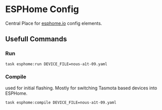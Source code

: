 # ESPHome Config

Central Place for [esphome.io](https://esphome.io/index.html) config elements.


## Usefull Commands

### Run

```sh
task esphome:run DEVICE_FILE=nous-a1t-09.yaml
```
### Compile
used for initial flashing. Mostly for switching Tasmota based devices into ESPHome.

```sh
task esphome:compile DEVICE_FILE=nous-a1t-09.yaml
```
